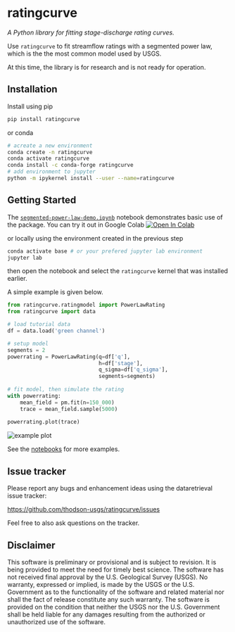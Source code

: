 # ratingcurve
*A Python library for fitting stage-discharge rating curves.*

Use `ratingcurve` to fit streamflow ratings with a segmented power law,
which is the the most common model used by USGS.

At this time, the library is for research and is not ready for operation. 

## Installation
Install using pip
```sh
pip install ratingcurve
```
or conda
```sh
# acreate a new environment
conda create -n ratingcurve
conda activate ratingcurve
conda install -c conda-forge ratingcurve
# add environment to jupyter
python -m ipykernel install --user --name=ratingcurve
```

## Getting Started
The [`segmented-power-law-demo.ipynb`](https://github.com/thodson-usgs/ratingcurve/blob/main/notebooks/segmented-power-law-demo.ipynb)
notebook demonstrates basic use of the package.
You can try it out in Google Colab
[![Open In Colab](https://colab.research.google.com/assets/colab-badge.svg)](https://colab.research.google.com/github/thodson-usgs/ratingcurve/blob/master/notebooks/segmented-power-law-demo.ipynb)

or locally using the environment created in the previous step
```sh
conda activate base # or your prefered jupyter lab environment
jupyter lab
```
then open the notebook and select the `ratingcurve` kernel that was installed earlier.

A simple example is given below.

```python
from ratingcurve.ratingmodel import PowerLawRating
from ratingcurve import data

# load tutorial data
df = data.load('green channel')

# setup model
segments = 2
powerrating = PowerLawRating(q=df['q'],
                             h=df['stage'], 
                             q_sigma=df['q_sigma'],
                             segments=segments)
                                   
# fit model, then simulate the rating
with powerrating:
    mean_field = pm.fit(n=150_000)
    trace = mean_field.sample(5000)
    
powerrating.plot(trace)
```
![example plot](https://github.com/thodson-usgs/ratingcurve/blob/main/paper/green_example.png?raw=true)

See the [notebooks](https://github.com/thodson-usgs/ratingcurve/tree/main/notebooks) for more examples.

## Issue tracker

Please report any bugs and enhancement ideas using the dataretrieval issue
tracker:

  https://github.com/thodson-usgs/ratingcurve/issues

Feel free to also ask questions on the tracker.

## Disclaimer

This software is preliminary or provisional and is subject to revision. 
It is being provided to meet the need for timely best science.
The software has not received final approval by the U.S. Geological Survey (USGS).
No warranty, expressed or implied, is made by the USGS or the U.S. Government as to the functionality of the software and related material nor shall the fact of release constitute any such warranty. 
The software is provided on the condition that neither the USGS nor the U.S. Government shall be held liable for any damages resulting from the authorized or unauthorized use of the software.
